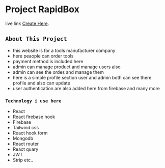 # Project RapidBox

live link  [Create Here](https://rapidbox.netlify.app/).

## `About This Project`

 * this website is for a tools manufacturer company 
 * here peaople can order tools 
 * payment method is included here 
 * admin can manage product and manage users also 
 * admin can see the ordes and manage them 
 * here is a simple profile section user and admin both can see there profile and also can update 
 * user authentication are also added here from firebase and many more 
 

### `Technology i use here`

* React
* React firebase hook
* Firebase
* Tailwind css
* React hook form 
* Mongodb
* React router
* React quary
* JWT
* Strip etc..


